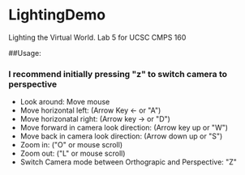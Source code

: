 # LightingDemo
Lighting the Virtual World. Lab 5 for UCSC CMPS 160


##Usage:
### I recommend initially pressing "z" to switch camera to perspective 
  - Look around: Move mouse
  - Move horizontal left: (Arrow Key <- or "A")
  - Move horizonatal right: (Arrow key -> or "D")
  - Move forward in camera look direction: (Arrow key up or "W")
  - Move back in camera look direction: (Arrow down up or "S")
  - Zoom in: ("O" or mouse scroll)
  - Zoom out: ("L" or mouse scroll)
  - Switch Camera mode between Orthograpic and Perspective: "Z" 
